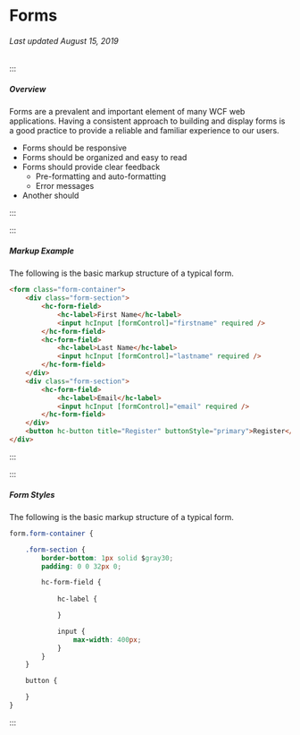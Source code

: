 # Forms

###### Last updated August 15, 2019

:::

##### Overview

Forms are a prevalent and important element of many WCF web applications. Having a consistent approach to building and display forms is a good practice to provide a reliable and familiar experience to our users.

- Forms should be responsive
- Forms should be organized and easy to read
- Forms should provide clear feedback
    - Pre-formatting and auto-formatting
    - Error messages
- Another should

:::

:::

##### Markup Example

The following is the basic markup structure of a typical form.

```html
<form class="form-container">
    <div class="form-section">
        <hc-form-field>
            <hc-label>First Name</hc-label>
            <input hcInput [formControl]="firstname" required />
        </hc-form-field>
        <hc-form-field>
            <hc-label>Last Name</hc-label>
            <input hcInput [formControl]="lastname" required />
        </hc-form-field>
    </div>
    <div class="form-section">
        <hc-form-field>
            <hc-label>Email</hc-label>
            <input hcInput [formControl]="email" required />
        </hc-form-field>
    </div>
    <button hc-button title="Register" buttonStyle="primary">Register</button>
</div>
```

:::

:::

##### Form Styles

The following is the basic markup structure of a typical form.

```css
form.form-container {

    .form-section {
        border-bottom: 1px solid $gray30;
        padding: 0 0 32px 0;

        hc-form-field {
            
            hc-label {

            }

            input {
                max-width: 400px;
            } 
        }
    }

    button {

    }
}
```

:::
